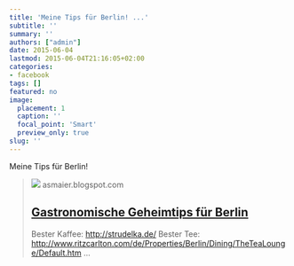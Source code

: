 ```yaml
---
title: 'Meine Tips für Berlin! ...'
subtitle: ''
summary: ''
authors: ["admin"]
date: 2015-06-04
lastmod: 2015-06-04T21:16:05+02:00
categories:
- facebook
tags: []
featured: no
image:
  placement: 1
  caption: ''
  focal_point: 'Smart'
  preview_only: true
slug: ''
---
```

Meine Tips für Berlin!
> [![](http://asmaier.blogspot.com//www.blogger.com/img/blogger_logo_round_35.png)](http://asmaier.blogspot.de/2015/06/gastronomische-geheimtips-fur-berlin.html)
> asmaier.blogspot.com
> ## [Gastronomische Geheimtips für Berlin](http://asmaier.blogspot.de/2015/06/gastronomische-geheimtips-fur-berlin.html)
>
>  Bester Kaffee:    http://strudelka.de/     Bester Tee:    http://www.ritzcarlton.com/de/Properties/Berlin/Dining/TheTeaLounge/Default.htm ...

